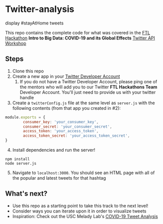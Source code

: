 # Twitter-analysis
display #stayAtHome tweets

This repo contains the complete code for what was covered in the [FTL Hackathon](https://bigdatahack.femaletechleaders.org/) **Intro to Big Data: COVID-19 and its Global Effects** [Twitter API Workshop](https://github.com/yoanad/ftl-twitter-workshop)

## Steps

1. Clone this repo
1. Create a new app in your [Twitter Developer Account](http://developer.twitter.com/)
   1. If you do not have a Twitter Developer Account, please ping one of the mentors who will add you to our Twitter **FTL Hackathons Team** Developer Account. You'll just need to provide us with your twitter handle
1. Create a `twitterConfig.js` file at the same level as `server.js` with the following contents (from that app you created in #2):

```javascript
module.exports = {
        consumer_key: 'your_consumer_key',
        consumer_secret: 'your_consumer_secret',
        access_token: 'your_access_token',
        access_token_secret: 'your_access_token_secret',
}
```
4. Install dependencies and run the server!
```
npm install
node server.js
```
5. Navigate to `localhost:3000`. You should see an HTML page with all of the popular and latest tweets for that hashtag

## What's next?

- Use this repo as a starting point to take this track to the next level!
- Consider ways you can iterate upon it in order to visualize tweets
- Inspiration: Check out the USC Melady Lab's [COVID-19 Tweet Analysis](https://usc-melady.github.io/COVID-19-Tweet-Analysis/)
